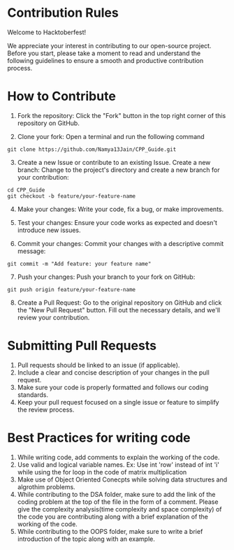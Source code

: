 # Contribution Rules
Welcome to Hacktoberfest!

We appreciate your interest in contributing to our open-source project. Before you start, please take a moment to read and understand the following guidelines to ensure a smooth and productive contribution process.

# How to Contribute
1. Fork the repository: Click the "Fork" button in the top right corner of this repository on GitHub.

2. Clone your fork: Open a terminal and run the following command

```shell
git clone https://github.com/Namya13Jain/CPP_Guide.git
```

3. Create a new Issue or contribute to an existing Issue. Create a new branch: Change to the project's directory and create a new branch for your contribution:

```shell
cd CPP_Guide
git checkout -b feature/your-feature-name
```

4. Make your changes: Write your code, fix a bug, or make improvements.

5. Test your changes: Ensure your code works as expected and doesn't introduce new issues.

6. Commit your changes: Commit your changes with a descriptive commit message:

```shell
git commit -m "Add feature: your feature name"
```

7. Push your changes: Push your branch to your fork on GitHub:
```shell
git push origin feature/your-feature-name
```

8. Create a Pull Request: Go to the original repository on GitHub and click the "New Pull Request" button. Fill out the necessary details, and we'll review your contribution.

# Submitting Pull Requests
1. Pull requests should be linked to an issue (if applicable).
2. Include a clear and concise description of your changes in the pull request.
3. Make sure your code is properly formatted and follows our coding standards.
4. Keep your pull request focused on a single issue or feature to simplify the review process.

# Best Practices for writing code
1. While writing code, add comments to explain the working of the code.
2. Use valid and logical variable names. 
   Ex: Use int 'row' instead of int 'i' while using the for loop in the code of matrix multiplication
3. Make use of Object Oriented Conecpts while solving data structures and algrothim problems.
4. While contributing to the DSA folder, make sure to add the link of the coding problem at the top of the file in the form of a comment. Please give the complexity analysis(time complexity and space complexity) of the code you are contributing along with a brief explanation of the working of the code.
5. While contributing to the OOPS folder, make sure to write a brief introduction of the topic along with an example.
